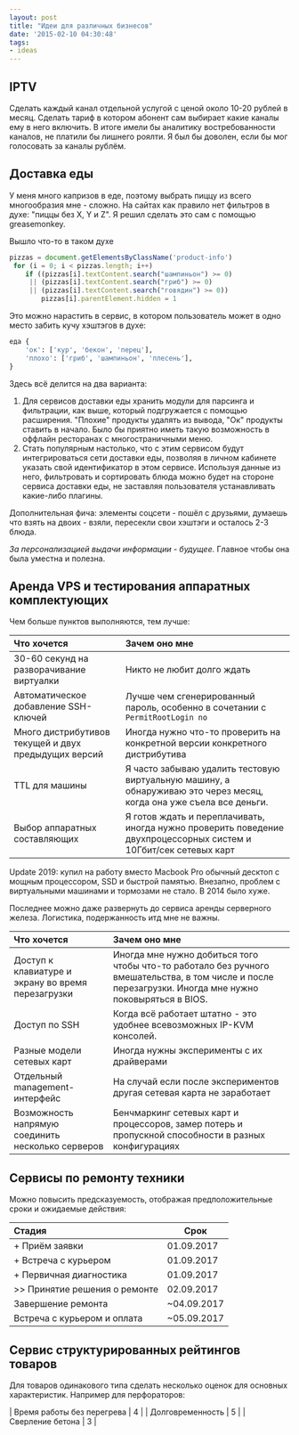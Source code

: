 ```yaml
---
layout: post
title: "Идеи для различных бизнесов"
date: '2015-02-10 04:30:48'
tags:
- ideas
---
```


## IPTV

Сделать каждый канал отдельной услугой с ценой около 10-20 рублей в месяц. Cделать тариф в котором абонент сам выбирает какие каналы ему в него включить. В итоге имели бы аналитику востребованности каналов, не платили бы лишнего роялти. Я был бы доволен, если бы мог голосовать за каналы рублём.

## Доставка еды

У меня много капризов в еде, поэтому выбрать пиццу из всего многообразия мне - сложно. На сайтах как правило нет фильтров в духе: "пиццы без X, Y и Z". Я решил сделать это сам с помощью greasemonkey.

Вышло что-то в таком духе

``` javascript
pizzas = document.getElementsByClassName('product-info')
 for (i = 0; i < pizzas.length; i++)
    if ((pizzas[i].textContent.search("шампиньон") >= 0)
     || (pizzas[i].textContent.search("гриб") >= 0)
     || (pizzas[i].textContent.search("говядин") >= 0))
        pizzas[i].parentElement.hidden = 1
```

Это можно нарастить в сервис, в котором пользователь может в одно место забить кучу хэштэгов в духе:

``` python
еда {
    'ок': ['кур', 'бекон', 'перец'],
    'плохо': ['гриб', 'шампиньон', 'плесень'],
}
```

Здесь всё делится на два варианта:

1. Для сервисов доставки еды хранить модули для парсинга и фильтрации, как выше, который подгружается с помощью расширения. "Плохие" продукты удалять из вывода, "Ок" продукты ставить в начало. Было бы приятно иметь такую возможность в оффлайн ресторанах с многостраничными меню.
2. Стать популярным настолько, что с этим сервисом будут интегрироваться сети доставки еды, позволяя в личном кабинете указать свой идентификатор в этом сервисе. Используя данные из него, фильтровать и сортировать блюда можно будет на стороне сервиса доставки еды, не заставляя пользователя устанавливать какие-либо плагины.

Дополнительная фича: элементы соцсети - пошёл с друзьями, думаешь что взять на двоих - взяли, пересекли свои хэштэги и осталось 2-3 блюда.

_За персонализацией выдачи информации - будущее._ Главное чтобы она была уместна и полезна.

## Аренда VPS и тестирования аппаратных комплектующих

Чем больше пунктов выполняются, тем лучше:

| Что хочется | Зачем оно мне |
| :---- | :---- |
| 30-60 секунд на разворачивание виртуалки | Никто не любит долго ждать |
| Автоматическое добавление SSH-ключей | Лучше чем сгенерированный пароль, особенно в сочетании с `PermitRootLogin no` |
| Много дистрибутивов текущей и двух предыдущих версий | Иногда нужно что-то проверить на конкретной версии конкретного дистрибутива |
| TTL для машины | Я часто забываю удалить тестовую виртуальную машину, а обнаруживаю это через месяц, когда она уже съела все деньги. |
| Выбор аппаратных составляющих | Я готов ждать и переплачивать, иногда нужно проверить поведение двухпроцессорных систем и 10Гбит/сек сетевых карт |

Update 2019: купил на работу вместо Macbook Pro обычный десктоп с мощным процессором, SSD и быстрой памятью. Внезапно, проблем с виртуальными машинами и тормозами не стало. В 2014 было хуже.

Последнее можно даже развернуть до сервиса аренды серверного железа. Логистика, подержанность итд мне не важны.

| Что хочется | Зачем оно мне |
| :---- | :---- |
| Доступ к клавиатуре и экрану во время перезагрузки | Иногда мне нужно добиться того чтобы что-то работало без ручного вмешательства, в том числе и после перезагрузки. Иногда мне нужно поковыряться в BIOS. |
| Доступ по SSH | Когда всё работает штатно - это удобнее всевозможных IP-KVM консолей. |
| Разные модели сетевых карт | Иногда нужны эксперименты с их драйверами |
| Отдельный management-интерфейс | На случай если после экспериментов другая сетевая карта не заработает |
| Возможность напрямую соединить несколько серверов | Бенчмаркинг сетевых карт и процессоров, замер потерь и пропускной способности в разных конфигурациях |

## Сервисы по ремонту техники

Можно повысить предсказуемость, отображая предположительные сроки и ожидаемые действия:

| Стадия | Срок |
| :---- | ---- |
| + Приём заявки | 01.09.2017 |
| + Встреча с курьером | 01.09.2017 |
| + Первичная диагностика | 01.09.2017 |
| >> Принятие решения о ремонте | 02.09.2017 |
| Завершение ремонта | ~04.09.2017 |
| Встреча с курьером и оплата | ~05.09.2017 |

## Сервис структурированных рейтингов товаров

Для товаров одинакового типа сделать несколько оценок для основных характеристик. Например для перфораторов:

| Время работы без перегрева | 4 |
| Долговременность | 5 |
| Сверление бетона | 3 |
